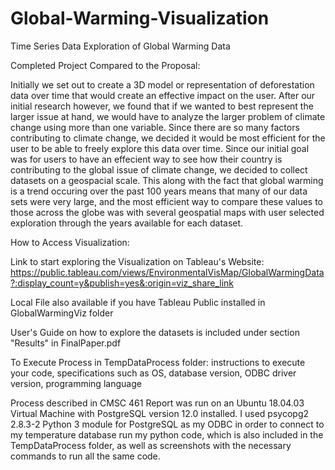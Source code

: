 # Global-Warming-Visualization
Time Series Data Exploration of Global Warming Data

Completed Project Compared to the Proposal:

  Initially we set out to create a 3D model or representation of deforestation data over time that would create an effective impact on the user. After our initial research however, we found that if we wanted to best represent the larger issue at hand, we would have to analyze the larger problem of climate change using more than one variable. Since there are so many factors contributing to climate change, we decided it would be most efficient for the user to be able to freely explore this data over time. 
    Since our initial goal was for users to have an effecient way to see how their country is contributing to the global issue of climate change, we decided to collect datasets on a geospacial scale. This along with the fact that global warming is a trend occuring over the past 100 years means that many of our data sets were very large, and the most efficient way to compare these values to those across the globe was with several geospatial maps with user selected exploration through the years available for each dataset. 
    
How to Access Visualization:

Link to start exploring the Visualization on Tableau's Website:
https://public.tableau.com/views/EnvironmentalVisMap/GlobalWarmingData?:display_count=y&publish=yes&:origin=viz_share_link

Local File also available if you have Tableau Public installed in GlobalWarmingViz folder

User's Guide on how to explore the datasets is included under section "Results" in FinalPaper.pdf

To Execute Process in TempDataProcess folder:
instructions to execute your code, specifications such as OS, database version, ODBC driver version, programming language

Process described in CMSC 461 Report was run on an Ubuntu 18.04.03 Virtual Machine with PostgreSQL version 12.0 installed. I used psycopg2 2.8.3-2 Python 3 module for PostgreSQL as my ODBC in order to connect to my temperature database run my python code, which is also included in the TempDataProcess folder, as well as screenshots with the necessary commands to run all the same code. 
